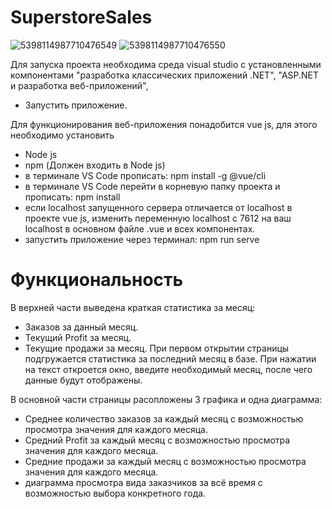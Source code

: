 # SuperstoreSales

![5398114987710476549](https://github.com/user-attachments/assets/d8c7b0ea-a718-4104-9718-134e3d44436a)
![5398114987710476550](https://github.com/user-attachments/assets/e6af1499-d9f8-4b25-b63b-5cd1cd6b4373)

Для запуска проекта необходима среда visual studio с установленными компонентами "разработка классических приложений .NET", "ASP.NET и разработка веб-приложений", 
- Запустить приложение. 

Для функционирования веб-приложения понадобится vue js, для этого необходимо установить
- Node js
- npm (Должен входить в Node js)
- в терминале VS Code прописать: npm install -g @vue/cli
- в терминале VS Code перейти в корневую папку проекта и прописать: npm install
- если localhost запущенного сервера отличается от localhost в проекте vue js, изменить переменную localhost с 7612 на ваш localhost в основном файле .vue и всех компонентах.
- запустить приложение через терминал: npm run serve

# Функциональность

В верхней части выведена краткая статистика за месяц:
- Заказов за данный месяц.
- Текущий Profit за месяц.
- Текущие продажи за месяц.
При первом открытии страницы подгружается статистика за последний месяц в базе.
При нажатии на текст откроется окно, введите необходимый месяц, после чего данные будут отображены.

В основной части страницы расопложены 3 графика и одна диаграмма:
- Среднее количество заказов за каждый месяц с возможностью просмотра значения для каждого месяца.
- Средний Profit за каждый месяц с возможностью просмотра значения для каждого месяца.
- Средние продажи за каждый месяц с возможностью просмотра значения для каждого месяца.
- диаграмма просмотра вида заказчиков за всё время с возможностью выбора конкретного года.

